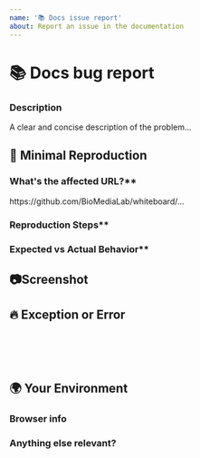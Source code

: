 ```yaml
---
name: '📚 Docs issue report'
about: Report an issue in the documentation
---
```


<!--🔅🔅🔅🔅🔅🔅🔅🔅🔅🔅🔅🔅🔅🔅🔅🔅🔅🔅🔅🔅🔅🔅🔅🔅🔅🔅🔅🔅🔅🔅🔅

Oh hi there! 😄

To expedite issue processing please search open and closed issues before submitting a new one.
Existing issues often contain information about workarounds, resolution, or progress updates.

🔅🔅🔅🔅🔅🔅🔅🔅🔅🔅🔅🔅🔅🔅🔅🔅🔅🔅🔅🔅🔅🔅🔅🔅🔅🔅🔅🔅🔅🔅🔅🔅🔅-->

# 📚 Docs bug report

### Description

<!-- ✍️edit:--> A clear and concise description of the problem...

## 🔬 Minimal Reproduction

### What's the affected URL?\*\*

<!-- ✍️edit:--> https://github.com/BioMediaLab/whiteboard/...

### Reproduction Steps\*\*

<!-- If applicable please list the steps to take to reproduce the issue -->
<!-- ✍️edit:-->

### Expected vs Actual Behavior\*\*

<!-- If applicable please describe the difference between the expected and actual behavior after following the repro steps. -->
<!-- ✍️edit:-->

## 📷Screenshot

<!-- Often a screenshot can help to capture the issue better than a long description. -->
<!-- ✍️upload a screenshot:-->

## 🔥 Exception or Error

<pre><code>
<!-- If the issue is accompanied by an exception or an error, please share it below: -->
<!-- ✍️-->

</code></pre>

## 🌍 Your Environment

### Browser info

<!-- ✍️Is this a browser specific issue? If so, please specify the device, browser, and version. -->

### Anything else relevant?

<!-- ✍️Please provide additional info if necessary. -->
